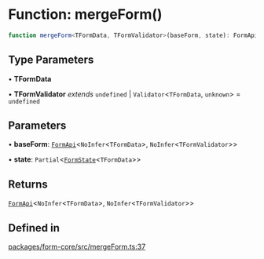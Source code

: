 # Function: mergeForm()

```ts
function mergeForm<TFormData, TFormValidator>(baseForm, state): FormApi<NoInfer<TFormData>, NoInfer<TFormValidator>>
```

## Type Parameters

• **TFormData**

• **TFormValidator** *extends* `undefined` \| `Validator`\<`TFormData`, `unknown`\> = `undefined`

## Parameters

• **baseForm**: [`FormApi`](formapi.md)\<`NoInfer`\<`TFormData`\>, `NoInfer`\<`TFormValidator`\>\>

• **state**: `Partial`\<[`FormState`](formstate.md)\<`TFormData`\>\>

## Returns

[`FormApi`](formapi.md)\<`NoInfer`\<`TFormData`\>, `NoInfer`\<`TFormValidator`\>\>

## Defined in

[packages/form-core/src/mergeForm.ts:37](https://github.com/TanStack/form/blob/2bebfd5214c4cdfbf6feacb7b1e25a6825957062/packages/form-core/src/mergeForm.ts#L37)

